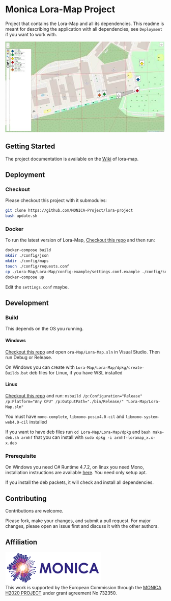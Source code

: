 # Monica Lora-Map Project
<!-- Short description of the project. -->

Project that contains the Lora-Map and all its dependencies. This readme is meant for describing the application with all dependencies, see `Deployment` if you want to work with.

<!-- A teaser figure may be added here. It is best to keep the figure small (<500KB) and in the same repo -->
![Preview](https://raw.githubusercontent.com/MONICA-Project/lora-map/v1.2.10/Lora-Map.jpg)

## Getting Started
<!-- Instruction to make the project up and running. -->

The project documentation is available on the [Wiki](https://github.com/MONICA-Project/lora-map/wiki) of lora-map.

## Deployment
<!-- Deployment/Installation instructions. If this is software library, change this section to "Usage" and give usage examples -->

### Checkout
Please checkout this project with it submodules:
```bash
git clone https://github.com/MONICA-Project/lora-project
bash update.sh 
```

### Docker
To run the latest version of Lora-Map, [Checkout this repo](#Checkout) and then run:
```bash
docker-compose build
mkdir ./config/json
mkdir ./config/maps
touch ./config/requests.conf
cp ./Lora-Map/Lora-Map/config-example/settings.conf.example ./config/settings.conf
docker-compose up
```
Edit the `settings.conf` maybe.

## Development
<!-- Developer instructions. -->

### Build

This depends on the OS you running.

#### Windows

[Checkout this repo](#Checkout) and open `ora-Map/Lora-Map.sln` in Visual Studio. Then run Debug or Release.

On Windows you can create with `Lora-Map/Lora-Map/dpkg/create-Builds.bat` deb files for Linux, if you have WSL installed

#### Linux

[Checkout this repo](#Checkout) and run: `msbuild /p:Configuration="Release" /p:Platform="Any CPU" /p:OutputPath="./bin/Release/" "Lora-Map/Lora-Map.sln"`

You must have `mono-complete`, `libmono-posix4.0-cil` and `libmono-system-web4.0-cil` installed

If you want to have deb files run `cd Lora-Map/Lora-Map/dpkg` and `bash make-deb.sh armhf` that you can install with `sudo dpkg -i armhf-loramap_x.x-x.deb`

### Prerequisite

On Windows you need C# Runtime 4.7.2, on linux you need Mono, installation instructions are available [here](https://www.mono-project.com/download/stable/#download-lin-debian). You need only setup apt.

If you install the deb packets, it will check and install all dependencies.

## Contributing
Contributions are welcome. 

Please fork, make your changes, and submit a pull request. For major changes, please open an issue first and discuss it with the other authors.

## Affiliation
![MONICA](https://github.com/MONICA-Project/template/raw/master/monica.png)  
This work is supported by the European Commission through the [MONICA H2020 PROJECT](https://www.monica-project.eu) under grant agreement No 732350.